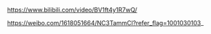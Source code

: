 https://www.bilibili.com/video/BV1ft4y1R7wQ/

https://weibo.com/1618051664/NC3TammCl?refer_flag=1001030103_
